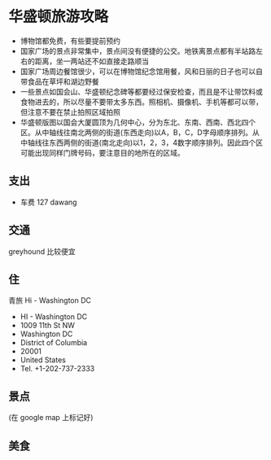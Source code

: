 # 华盛顿旅游攻略

+ 博物馆都免费，有些要提前预约
+ 国家广场的景点非常集中，景点间没有便捷的公交。地铁离景点都有半站路左右的距离，坐一两站还不如直接走路顺当
+ 国家广场周边餐馆很少，可以在博物馆纪念馆用餐，风和日丽的日子也可以自带食品在草坪和湖边野餐
+ 一些景点如国会山、华盛顿纪念碑等都要经过保安检查，而且是不让带饮料或食物进去的，所以尽量不要带太多东西。照相机、摄像机、手机等都可以带，但注意不要在禁止拍照区域拍照
+ 华盛顿版图以国会大厦圆顶为几何中心，分为东北、东南、西南、西北四个区。从中轴线往南北两侧的街道(东西走向)以A，B，C，D字母顺序排列。从中轴线往东西两侧的街道(南北走向)以1，2，3，4数字顺序排列。因此四个区可能出现同样门牌号码，要注意目的地所在的区域。

## 支出

+ 车费 127 dawang


## 交通

greyhound 比较便宜

## 住

青旅 Hi - Washington DC

+ HI - Washington DC
+ 1009 11th St NW
+ Washington DC
+ District of Columbia
+ 20001
+ United States
+ Tel. +1-202-737-2333

## 景点

(在 google map 上标记好)

## 美食



